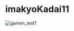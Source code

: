 # imakyoKadai11
![gamen_test1](https://user-images.githubusercontent.com/82946608/120295599-3f0b7b00-c302-11eb-84b8-4d35b71276ab.gif)
